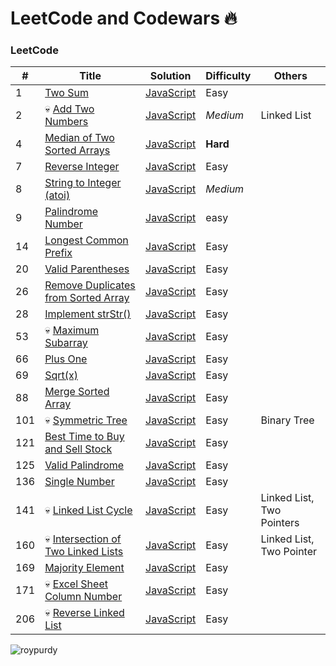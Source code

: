 # LeetCode and Codewars 🔥

### LeetCode

| # | Title | Solution | Difficulty |Others|
|---| ----- | -------- | ---------- |---------|
|1|[Two Sum](https://leetcode.com/problems/two-sum/)|[JavaScript](https://github.com/taishikato/leetcode/blob/master/problems/1.two-sum.md)|Easy|
|2|:skull: [Add Two Numbers](https://leetcode.com/problems/add-two-numbers/)|[JavaScript](https://github.com/taishikato/leetcode/blob/master/problems/2.add-two-numbers.md)|*Medium*|Linked List|
|4|[Median of Two Sorted Arrays](https://leetcode.com/problems/median-of-two-sorted-arrays/)|[JavaScript](https://github.com/taishikato/leetcode/blob/master/problems/4.median-of-two-sorted-arrays.md)|**Hard**|
|7|[Reverse Integer](https://leetcode.com/problems/reverse-integer/)|[JavaScript](https://github.com/taishikato/leetcode/blob/master/problems/7.reverse-integer.md)|Easy|
|8|[String to Integer (atoi)](https://leetcode.com/problems/string-to-integer-atoi/)|[JavaScript](https://github.com/taishikato/leetcode/blob/master/problems/8.string-to-integer-atoi.md)|*Medium*|
|9|[Palindrome Number](hhttps://leetcode.com/problems/palindrome-number/)|[JavaScript](https://github.com/taishikato/leetcode/blob/master/problems/9.palindrome-number.md)|easy|
|14|[Longest Common Prefix](https://leetcode.com/problems/longest-common-prefix/)|[JavaScript](https://github.com/taishikato/leetcode/blob/master/problems/14.longest-common-prefix.md)|Easy|
|20|[Valid Parentheses](https://leetcode.com/problems/valid-parentheses/)|[JavaScript](https://github.com/taishikato/leetcode/blob/master/problems/20.valid-parentheses.md)|Easy|
|26|[Remove Duplicates from Sorted Array](https://leetcode.com/problems/remove-duplicates-from-sorted-array/)|[JavaScript](https://github.com/taishikato/leetcode/blob/master/problems/26.remove-duplicates-from-sorted-array.md)|Easy|
|28|[Implement strStr()](https://leetcode.com/problems/implement-strstr/)|[JavaScript](https://github.com/taishikato/leetcode/blob/master/problems/28.implement-strstr.md)|Easy|
|53|:skull: [Maximum Subarray](https://leetcode.com/problems/maximum-subarray/)|[JavaScript](https://github.com/taishikato/leetcode/blob/master/problems/53.maximum-subarray.md)|Easy|
|66|[Plus One](https://leetcode.com/problems/plus-one/)|[JavaScript](https://github.com/taishikato/leetcode/blob/master/problems/66.plus-one.md)|Easy|
|69|[Sqrt(x)](https://leetcode.com/problems/sqrtx/)|[JavaScript](https://github.com/taishikato/leetcode/blob/master/problems/69.sqrtx.md)|Easy|
|88|[Merge Sorted Array](https://leetcode.com/problems/merge-sorted-array/)|[JavaScript](https://github.com/taishikato/leetcode/blob/master/problems/88.merge-sorted-array.md)|Easy|
|101|:skull: [Symmetric Tree](https://leetcode.com/problems/symmetric-tree/)|[JavaScript](https://github.com/taishikato/leetcode/blob/master/problems/101.symmetric-tree.md)|Easy|Binary Tree|
|121|[Best Time to Buy and Sell Stock](https://leetcode.com/problems/best-time-to-buy-and-sell-stock/)|[JavaScript](https://github.com/taishikato/leetcode/blob/master/problems/121.best-time-to-buy-and-sell-stoc.md)|Easy|
|125|[Valid Palindrome](https://leetcode.com/problems/valid-palindrome/)|[JavaScript](https://github.com/taishikato/leetcode/blob/master/problems/125.valid-palindrome.md)|Easy|
|136|[Single Number](https://leetcode.com/problems/single-number/)|[JavaScript](https://github.com/taishikato/leetcode/blob/master/problems/136.single-number.md)|Easy|
|141|:skull: [Linked List Cycle](https://leetcode.com/problems/linked-list-cycle/)|[JavaScript](https://github.com/taishikato/leetcode/blob/master/problems/141.linked-list-cycle.md)|Easy|Linked List, Two Pointers|
|160|:skull: [Intersection of Two Linked Lists](https://leetcode.com/problems/intersection-of-two-linked-lists/)|[JavaScript](https://github.com/taishikato/leetcode/blob/master/problems/160.intersection-of-two-linked-lists.md)|Easy|Linked List, Two Pointer|
|169|[Majority Element](https://leetcode.com/problems/majority-element/)|[JavaScript](https://github.com/taishikato/leetcode/blob/master/problems/169.majority-element.md)|Easy|
|171|:skull: [Excel Sheet Column Number](https://leetcode.com/problems/excel-sheet-column-number/)|[JavaScript](https://github.com/taishikato/leetcode/blob/master/problems/171.excel-sheet-column-number.md)|Easy|
|206|:skull: [Reverse Linked List](https://leetcode.com/problems/reverse-linked-list/)|[JavaScript](https://github.com/taishikato/leetcode/blob/master/problems/206.reverse-linked-list.md)|Easy|

![roypurdy](https://user-images.githubusercontent.com/980588/75480502-481ad900-5956-11ea-9d96-a6edf7e9b011.gif)
